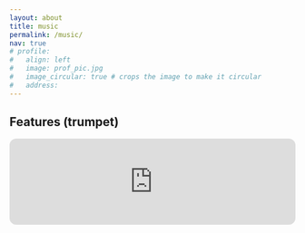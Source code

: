 ```yaml
---
layout: about
title: music
permalink: /music/
nav: true
# profile:
#   align: left
#   image: prof_pic.jpg
#   image_circular: true # crops the image to make it circular
#   address: 
---
```


## Features (trumpet)

<iframe style="border-radius:12px" src="https://open.spotify.com/embed/track/67aQefS0bpWqtRULPM3X46?utm_source=generator&theme=0" width="100%" height="152" frameBorder="0" allowfullscreen="" allow="autoplay; clipboard-write; encrypted-media; fullscreen; picture-in-picture" loading="lazy"></iframe>


